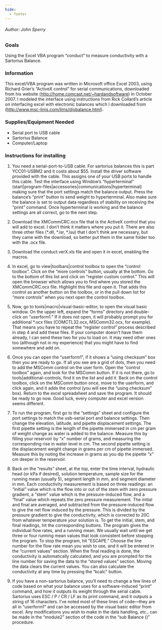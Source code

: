 ```yaml
---
hide:
  - footer
---
```


###### Author: John Sperry

### Goals

Using the Excel VBA program “conduct” to measure conductivity with a
Sartorius Balance.

### Information

This excel/VBA program was written in Microsoft office Excel 2003, using Richard Grier’s “ActiveX control” for serial communications, downloaded from his website (<http://home.comcast.net/~hardandsoftware>) in October 2007. I modeled the interface using instructions from Rick Collard’s article on interfacing excel with electronic balances which I downloaded from (<http://www.msc-lims.com/lims/diybalance.html>).

### Supplies/Equipment Needed

- Serial port to USB cable
- Sartorius Balance
- Computer/Laptop

### Instructions for installing

1. You need a serial-port-to-USB cable. For sartorius balances this is part YCC01-USBM2 and it costs about $55. Install the driver software provided with the cable. This assigns one of your USB ports to handle this cable. Test the interface using Window’s “hyperterminal” (start|program-files|accessories|communications|hyperterminal) making sure that the port settings match the balance output. Press the balance’s “print” button to send weight to hyperterminal. Also make sure the balance is set to output data regardless of stability on receiving the “print” command. Once hyperterminal is working and the balance settings are all correct, go to the next step.

2. Download the XMCommCRC.ocx file that is the ActiveX control that you will add to excel. I don’t think it matters where you put it. There are also three other files (*.dll, *.isr, \*.isu) that I don’t think are necessary, but they came with the download, so better put them in the same folder too with the .ocx file.

3. Download the conduct.verX.xls file and open it in excel, enabling the macros.

4. In excel, go to view|toolbars|control toolbox to open the “control toolbox”. Click on the “more controls” button, usually at the bottom. Go to the bottom of this list and click on “register custom control.” This will open the browser which allows you to find where you stored the XMCommCRC.ocx file. Highlight this file and open it. That adds this control as another button on the toolbox, or in the pull down list for “more controls” when you next open the control toolbox.

5. Now, go to tools|macro|visual-basic-editor, to open the visual basic window. On the upper left, expand the “forms” directory and double-click on “userform1.” If it does not open, it will probably prompt you for additional \*.ocx files (COMCTL32.ocx, MSComm32.ocx, for example). That means you have to repeat the “register control” process described in step 4 and add these files. If your computer doesn’t have them already, I can send these two for you to load on. It may need other ones too (although not in my experience) that you might have to find somewhere and add on.

6. Once you can open the “userform1”, if it shows a “using checksum” box then you are ready to go. If all you see are a grid of dots, then you need to add the MSComm control on the user form. Open the “control toolbox” again, and look for the MSComm button. If it is not there, go to tools|additional-controls, find it on the list and add it. Back on the control toolbox, click on the MSComm button once, move to the userform, and click again, and it adds the control (you will see the “using checksum” box). Return to the excel spreadsheet and save the program. It should be ready to go now. Good luck, every computer and excel version seems different.

7. To run the program, first go to the “settings” sheet and configure the port settings to match the usb-serial port and balance settings. Then change the elevation, latitude, and pipette displacement settings. The first pipette setting is the length of the pipette immersed in cm per gram of weight change as water is added to the balance. Measure this by filling your reservoir by “x” number of grams, and measuring the corresponding rise in water level in cm. The second pipette setting is the displacement weight change in grams per cm of pipette immersed. Measure this by noting the increase in grams as you dip the pipette “x” cm deeper in the reservoir.

8. Back on the “results” sheet, at the top, enter the time interval, hydraulic head (or kPa if desired), solution temperature, sample size for the running mean (usually 5), segment length in mm, and segment diameter in mm. Each conductivity measurement is based on three readings: an “initial” value which is the flow into or out of the stem with zero pressure gradient, a “stem” value which is the pressure-induced flow, and a “final” value which repeats the zero pressure measurement. The initial and final are averaged, and subtracted from the pressure-induced flow to give the net flow induced by the pressure. This is divided by the pressure gradient to give the conductivity, which is corrected to 20C from whatever temperature your solution is. To get the initial, stem, and final readings, hit the corresponding buttons. The program gives the individual flow rates, and a running mean. We usually wait until we get three or four running mean values that look consistent before stopping the program. To stop the program, hit “ESCAPE.” Choose the line number for the flow rate mean you wish to use, and it will be entered in the “current values” section. When the final reading is done, the conductivity is automatically calculated, and you are prompted for the line number for saving the data to the “stored values” section. Moving the data clears the current values. You can also calculate the conductivity at any time by pressing the “kcalc” button.

9. If you have a non-sartorius balance, you’ll need to change a few lines of code based on what your balance uses for a software-induced “print” command, and how it outputs its weight through the serial cable. Sartorius uses ESC / P / CR / LF as its print command, and it outputs a string of 16 characters. I’ve noted most of these lines of code—they are all in “userform1” and can be accessed by the visual basic editor from excel. Any modifications you wish to make in the data handling, etc., can be made in the “module2” section of the code in the “sub Balance ()” procedure.
